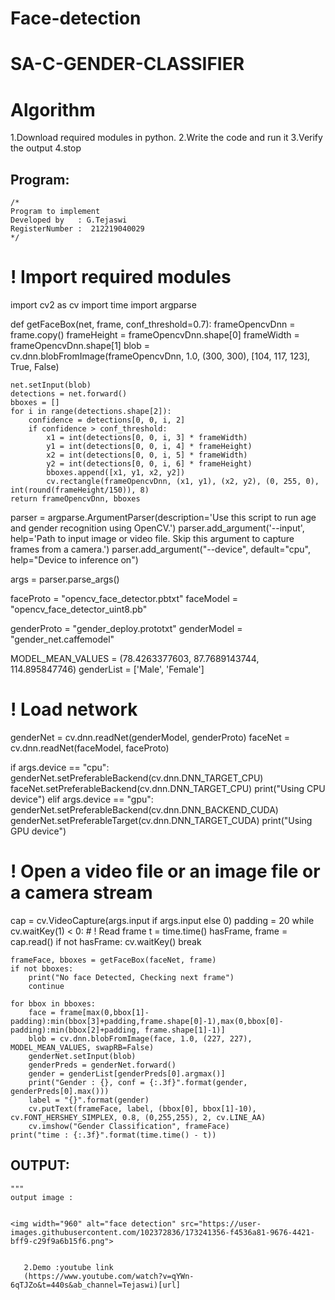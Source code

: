 # Face-detection


# SA-C-GENDER-CLASSIFIER
# Algorithm
1.Download required modules in python.
2.Write the code and run it
3.Verify the output
4.stop

## Program:
```
/*
Program to implement 
Developed by   : G.Tejaswi
RegisterNumber :  212219040029
*/
```


# ! Import required modules
import cv2 as cv
import time
import argparse

def getFaceBox(net, frame, conf_threshold=0.7):
    frameOpencvDnn = frame.copy()
    frameHeight = frameOpencvDnn.shape[0]
    frameWidth = frameOpencvDnn.shape[1]
    blob = cv.dnn.blobFromImage(frameOpencvDnn, 1.0, (300, 300), [104, 117, 123], True, False)

    net.setInput(blob)
    detections = net.forward()
    bboxes = []
    for i in range(detections.shape[2]):
        confidence = detections[0, 0, i, 2]
        if confidence > conf_threshold:
            x1 = int(detections[0, 0, i, 3] * frameWidth)
            y1 = int(detections[0, 0, i, 4] * frameHeight)
            x2 = int(detections[0, 0, i, 5] * frameWidth)
            y2 = int(detections[0, 0, i, 6] * frameHeight)
            bboxes.append([x1, y1, x2, y2])
            cv.rectangle(frameOpencvDnn, (x1, y1), (x2, y2), (0, 255, 0), int(round(frameHeight/150)), 8)
    return frameOpencvDnn, bboxes


parser = argparse.ArgumentParser(description='Use this script to run age and gender recognition using OpenCV.')
parser.add_argument('--input', help='Path to input image or video file. Skip this argument to capture frames from a camera.')
parser.add_argument("--device", default="cpu", help="Device to inference on")

args = parser.parse_args()

faceProto = "opencv_face_detector.pbtxt"
faceModel = "opencv_face_detector_uint8.pb"

genderProto = "gender_deploy.prototxt"
genderModel = "gender_net.caffemodel"

MODEL_MEAN_VALUES = (78.4263377603, 87.7689143744, 114.895847746)
genderList = ['Male', 'Female']

# ! Load network
genderNet = cv.dnn.readNet(genderModel, genderProto)
faceNet = cv.dnn.readNet(faceModel, faceProto)


if args.device == "cpu":
    genderNet.setPreferableBackend(cv.dnn.DNN_TARGET_CPU)
    faceNet.setPreferableBackend(cv.dnn.DNN_TARGET_CPU)
    print("Using CPU device")
elif args.device == "gpu":
    genderNet.setPreferableBackend(cv.dnn.DNN_BACKEND_CUDA)
    genderNet.setPreferableTarget(cv.dnn.DNN_TARGET_CUDA)
    print("Using GPU device")

# ! Open a video file or an image file or a camera stream
cap = cv.VideoCapture(args.input if args.input else 0)
padding = 20
while cv.waitKey(1) < 0:
    # ! Read frame
    t = time.time()
    hasFrame, frame = cap.read()
    if not hasFrame:
        cv.waitKey()
        break

    frameFace, bboxes = getFaceBox(faceNet, frame)
    if not bboxes:
        print("No face Detected, Checking next frame")
        continue

    for bbox in bboxes:
        face = frame[max(0,bbox[1]-padding):min(bbox[3]+padding,frame.shape[0]-1),max(0,bbox[0]-padding):min(bbox[2]+padding, frame.shape[1]-1)]
        blob = cv.dnn.blobFromImage(face, 1.0, (227, 227), MODEL_MEAN_VALUES, swapRB=False)
        genderNet.setInput(blob)
        genderPreds = genderNet.forward()
        gender = genderList[genderPreds[0].argmax()]
        print("Gender : {}, conf = {:.3f}".format(gender, genderPreds[0].max()))
        label = "{}".format(gender)
        cv.putText(frameFace, label, (bbox[0], bbox[1]-10), cv.FONT_HERSHEY_SIMPLEX, 0.8, (0,255,255), 2, cv.LINE_AA)
        cv.imshow("Gender Classification", frameFace)
    print("time : {:.3f}".format(time.time() - t))

## OUTPUT:
```
"""
output image :
 

<img width="960" alt="face detection" src="https://user-images.githubusercontent.com/102372836/173241356-f4536a81-9676-4421-bff9-c29f9a6b15f6.png">
    
    
   2.Demo :youtube link 
   (https://www.youtube.com/watch?v=qYWn-6qTJZo&t=440s&ab_channel=Tejaswi)[url]

    
    
    
